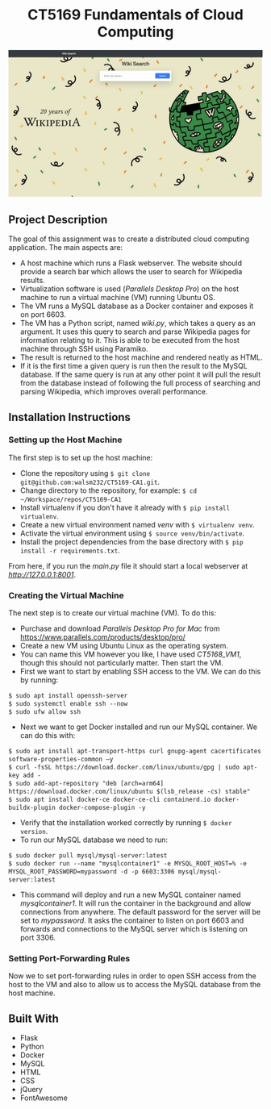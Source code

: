 <h1> <div align="center"> CT5169 Fundamentals of Cloud Computing  </div> </h1>

<div align="center"> <img src="static/home.png"> </div>

## Project Description
The goal of this assignment was to create a distributed cloud computing application. The main aspects are:
- A host machine which runs a Flask webserver. The website should provide a search bar which allows the user to search for Wikipedia results.
- Virtualization software is used (_Parallels Desktop Pro_) on the host machine to run a virtual machine (VM) running Ubuntu OS.
- The VM runs a MySQL database as a Docker container and exposes it on port 6603.
- The VM has a Python script, named _wiki.py_, which takes a query as an argument. It uses this query to search and parse Wikipedia pages for information relating to it. This is able to be executed from the host machine through SSH using Paramiko.
- The result is returned to the host machine and rendered neatly as HTML.
- If it is the first time a given query is run then the result to the MySQL database. If the same query is run at any other point it will pull the result from the database instead of following the full process of searching and parsing Wikipedia, which improves overall performance.


## Installation Instructions
### Setting up the Host Machine
The first step is to set up the host machine:
- Clone the repository using `$ git clone git@github.com:walsm232/CT5169-CA1.git`.
- Change directory to the repository, for example: `$ cd ~/Workspace/repos/CT5169-CA1`
- Install virtualenv if you don't have it already with `$ pip install virtualenv`.
- Create a new virtual environment named _venv_ with `$ virtualenv venv`.
- Activate the virtual environment using `$ source venv/bin/activate`.
- Install the project dependencies from the base directory with `$ pip install -r requirements.txt`.

From here, if you run the _main.py_ file it should start a local webserver at _http://127.0.0.1:8001_.


### Creating the Virtual Machine
The next step is to create our virtual machine (VM). To do this:
- Purchase and download _Parallels Desktop Pro for Mac_ from https://www.parallels.com/products/desktop/pro/
- Create a new VM using Ubuntu Linux as the operating system.
- You can name this VM however you like, I have used _CT5168_VM1_, though this should not particularly matter. Then start the VM.
- First we want to start by enabling SSH access to the VM. We can do this by running:
```
$ sudo apt install openssh-server
$ sudo systemctl enable ssh --now
$ sudo ufw allow ssh
```
- Next we want to get Docker installed and run our MySQL container. We can do this with:
```
$ sudo apt install apt-transport-https curl gnupg-agent cacertificates software-properties-common –y
$ curl -fsSL https://download.docker.com/linux/ubuntu/gpg | sudo apt-key add -
$ sudo add-apt-repository "deb [arch=arm64] https://download.docker.com/linux/ubuntu $(lsb_release -cs) stable"
$ sudo apt install docker-ce docker-ce-cli containerd.io docker-buildx-plugin docker-compose-plugin -y
```
- Verify that the installation worked correctly by running `$ docker version`.
- To run our MySQL database we need to run:
```
$ sudo docker pull mysql/mysql-server:latest
$ sudo docker run --name "mysqlcontainer1" -e MYSQL_ROOT_HOST=% -e MYSQL_ROOT_PASSWORD=mypassword -d -p 6603:3306 mysql/mysql-server:latest
```
- This command will deploy and run a new MySQL container named _mysqlcontainer1_. It will run the container in the background and allow connections from anywhere. The default password for the server will be set to _mypassword_. It asks the container to listen on port 6603 and forwards and connections to the MySQL server which is listening on port 3306.


### Setting Port-Forwarding Rules
Now we to set port-forwarding rules in order to open SSH access from the host to the VM and also to allow us to access the MySQL database from the host machine.


## Built With
- Flask
- Python
- Docker
- MySQL
- HTML
- CSS
- jQuery
- FontAwesome
